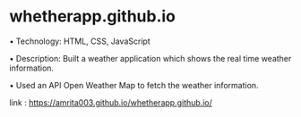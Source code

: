 # whetherapp.github.io

• Technology: HTML, CSS, JavaScript

• Description: Built a weather application which shows the real time weather information.

• Used an API Open Weather Map to fetch the weather information.

link : https://amrita003.github.io/whetherapp.github.io/
